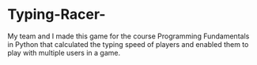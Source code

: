 # Typing-Racer-
My team and I made this game for the course Programming Fundamentals in Python that calculated the typing speed of players and enabled them to play with multiple users in a game.
